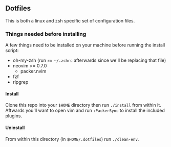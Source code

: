 ## Dotfiles

This is both a linux and zsh specific set of configuration files.

### Things needed before installing
A few things need to be installed on your machine before running the install script:

* oh-my-zsh (run `rm ~/.zshrc` afterwards since we'll be replacing that file)
* neovim >= 0.7.0
    * packer.nvim
* fzf
* ripgrep

#### Install
Clone this repo into your `$HOME` directory then run `./install` from within it.
Aftwards you'll want to open vim and run `:PackerSync` to install the included plugins.

#### Uninstall
From within this directory (in `$HOME/.dotfiles`) run `./clean-env`.

